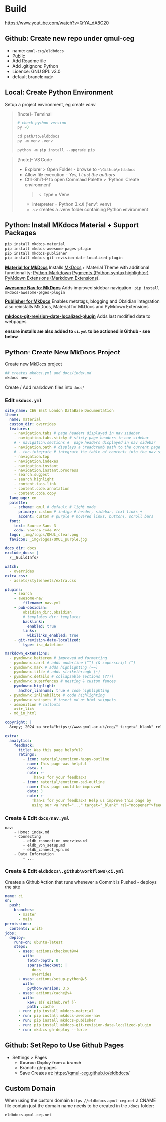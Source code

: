 # Build
https://www.youtube.com/watch?v=Q-YA_dA8C20
## Github: Create new repo under qmul-ceg
- name: `qmul-ceg/eldbdocs`
- Public
- Add Readme file
- Add .gitignore: Python
- Licence: GNU GPL v3.0
- default branch: `main`
## Local: Create Python Environment
Setup a project environment, eg create *venv*
> [!note]- Terminal
> ```py
> # check python version
> py -0
> 
> cd path/to/eldbdocs
> py -m venv .venv
> 
> python -m pip install --upgrade pip
> ```

> [!note]- VS Code
> - Explorer > Open Folder - browse to `~\Github\eldbdocs`
> - Allow file execution - *Yes, I trust the authors*
> - Ctrl-Shift-P to open Command Palette > 'Python: Create environment'
>	> - type = Venv
>	-  interpreter = Python 3.x.0 ('env': venv)
>	- ~> creates a .venv folder containing Python environment
## Python: Install MKdocs Material + Support Packages
```Python
pip install mkdocs-material
pip install mkdocs-awesome-pages-plugin
pip install mkdocs-publisher
pip install mkdocs-git-revision-date-localized-plugin
```
**[Material for MkDocs](https://squidfunk.github.io/mkdocs-material/)**
Installs  [MkDocs](https://www.mkdocs.org) + Material Theme with additional functionality:
[Python-Markdown](https://python-markdown.github.io/)
[Pygments (Python syntax highlighter)](https://pygments.org/)
[PyMdown Extensions (Markdown Extensions)](https://facelessuser.github.io/pymdown-extensions/).

**[Awesome Nav for MkDocs](https://lukasgeiter.github.io/mkdocs-awesome-nav/)**
Adds improved sidebar navigation- `pip install mkdocs-awesome-pages-plugin`

**[Publisher for MkDocs](https://mkdocs-publisher.github.io/setup/installation/)**
Enables metatags, blogging and Obsidian integration
also reinstalls MkDocs, Material for MkDocs and PyMdown Extensions

**[mkdocs-git-revision-date-localized-plugin](https://github.com/timvink/mkdocs-git-revision-date-localized-plugin)**
Adds last modified date to webpages

**ensure installs are also added to `ci.yml` to be actioned in Github - see below**
## Python: Create New MkDocs Project
Create new MkDocs project
```python
## creates mkdocs.yml and docs/index.md
mkdocs new .
```
Create / Add markdown files into `docs/`
### Edit `mkdocs.yml`
```yaml
site_name: CEG East London DataBase Documentation
theme:
  name: material
  custom_dir: overrides
  features:
    - navigation.tabs # page headers displayed in nav sidebar
    - navigation.tabs.sticky # sticky page headers in nav sidebar
    # - navigation.sections #  page headers displayed in nav sidebar
    - navigation.path # displays a breadcrumb path to the current page
    # - toc.integrate # integrate the table of contents into the nav sidebar
    - navigation.top
    - navigation.indexes
    - navigation.instant
    - navigation.instant.progress
    - search.suggest
    - search.highlight
    - content.tabs.link
    - content.code.annotation
    - content.code.copy
  language: en
  palette:
    - scheme: qmul # default # light mode
      primary: custom # indigo # header, sidebar, text links +
      accent: custom # purple # hovered links, buttons, scroll bars
  font:
    text: Source Sans 3
    code: Source Code Pro
  logo: _img/logos/QMUL_clear.png
  favicon: _img/logos/QMUL_purple.jpg

docs_dir: docs
exclude_docs: |
  /__BuildInfo/

watch:
  - overrides
extra_css:
  - assets/stylesheets/extra.css

plugins:
    - search
    - awesome-nav
        filename: nav.yml
    - pub-obsidian:
        obsidian_dir:.obsidian
        # templates_dir:_templates
        backlinks:
	      enabled: true
        links:
          wikilinks_enabled: true
    - git-revision-date-localized:
        type: iso_datetime  

markdown_extensions:
  - pymdownx.betterem # improved md formatting
  - pymdownx.caret # adds underline (^^) (& superscript (^)
  - pymdownx.mark # adds highlighting (==)
  - pymdownx.tilde # adds strikethrough (~)
  - pymdownx.details # collapsable sections (???)
  - pymdownx.superfences # nesting & custom fences
  - pymdownx.highlight:
      anchor_linenums: true # code highlighting
  - pymdownx.inlinehilite # code highlighting
  - pymdownx.snippets # insert md or html snippets
  - admonition # callouts
  - attr_list
  - md_in_html

copyright: |
  &copy; 2024 <a href="https://www.qmul.ac.uk/ceg/" target="_blank" rel="noopener">Clinical Effectiveness Group</a>

extra:
  analytics:
    feedback:
      title: Was this page helpful?
      ratings:
        - icon: material/emoticon-happy-outline
          name: This page was helpful
          data: 1
          note: >-
            Thanks for your feedback!
        - icon: material/emoticon-sad-outline
          name: This page could be improved
          data: 0
          note: >-
            Thanks for your feedback! Help us improve this page by
            using our <a href="..." target="_blank" rel="noopener">feedback form</a>.
```
### Create & Edit `docs/nav.yml`
```.pages
nav:
    - Home: index.md
    - Connecting
        - eldb_connection_overview.md
        - eldb_vpn_setup.md
        - eldb_connect_vpn.md
    - Data Information
        - ...
```
### Create & Edit `eldbdocs\.github\workflows\ci.yml`
Creates a Github Action that runs whenever a Commit is Pushed - deploys the site
```yaml
name: ci 
on:
  push:
    branches:
      - master 
      - main
permissions:
  contents: write
jobs:
  deploy:
    runs-on: ubuntu-latest
    steps:
      - uses: actions/checkout@v4
        with:
          fetch-depth: 0
          sparse-checkout: |
            docs
            overrides
      - uses: actions/setup-python@v5
        with:
          python-version: 3.x
      - uses: actions/cache@v4
        with:
          key: ${{ github.ref }}
          path: .cache
      - run: pip install mkdocs-material
      - run: pip install mkdocs-awesome-nav
      - run: pip install mkdocs-publisher
      - run: pip install mkdocs-git-revision-date-localized-plugin
      - run: mkdocs gh-deploy --force
```
## Github: Set Repo to Use Github Pages
- Settings > Pages
	- Source: Deploy from a branch
	- Branch: gh-pages
	- Save
Creates at: https://qmul-ceg.github.io/eldbdocs/
## Custom Domain
When using the custom domain `https://eldbdocs.qmul-ceg.net` a CNAME file contain just the domain name needs to be created in the `/docs` folder:
```txt
eldbdocs.qmul-ceg.net
```

